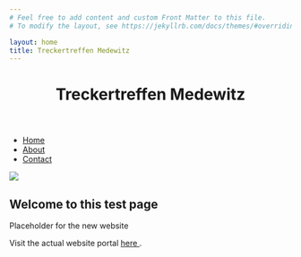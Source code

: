 ```yaml
---
# Feel free to add content and custom Front Matter to this file.
# To modify the layout, see https://jekyllrb.com/docs/themes/#overriding-theme-defaults

layout: home
title: Treckertreffen Medewitz
---
```

<html lang="en">

<head>
	<meta charset="UTF-8">
	<meta name="viewport" content=
"width=device-width, initial-scale=1.0">
	<link rel="stylesheet" href="style.css">
	<title>Treckertreffen Medewitz</title>
</head>

<body>
	<div id="app">
		<header>
			<h1>
				Treckertreffen Medewitz
			</h1>
		</header>
		<nav>
			<ul>
				<li>
					<a href="#" onclick=
					"changeContent('home')">
						Home
					</a>
				</li>
				<li>
					<a href="#" onclick=
					"changeContent('about')">
						About
					</a>
				</li>
				<li>
					<a href="#" onclick=
					"changeContent('contact')">
						Contact
					</a>
				</li>
			</ul>
		</nav>
		<main>
			<div id="content">
        <img src=
"/images/168193750-banner-für-landwirtschaftliche-betriebe-traktor-der-feld-an-der-frühlingsvektorillustration.jpeg">
				<h2>Welcome to this test page</h2>
				<p>
					Placeholder for the new website
				</p>
				<p>
					Visit the actual website portal
					<a href="https://www.treckertreffen-medewitz.de/" target="_blank">
						here
					</a>.
				</p>
			</div>
		</main>
	</div>
	<script src="script.js"></script>
</body>

</html>

